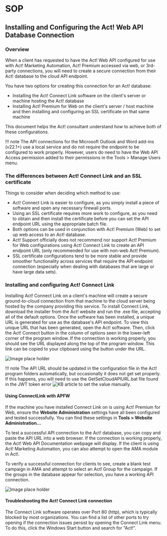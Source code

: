 # SOP

## Installing and Configuring the Act! Web API Database Connection

### Overview
When a client has requested to have the Act! Web API configured for use with Act! Marketing Automation, Act!
Premium accessed via web, or 3rd-party connections, you will need to create a secure connection from their Act! database to the cloud API endpoint.

You have two options for creating this connection for an Act! database:

* Installing the Act! Connect Link software on the client's server or machine hosting the Act! database
* Installing Act! Premium for Web on the client's server / host machine and then installing and configuring an SSL
certificate on that same machine

This document helps the Act! consultant understand how to achieve both of these configurations.

!!! note
        The API connections for the Microsoft Outlook and Word add-ins (v22.1+) use a local service and do not
        require the endpoint to be configured to work properly. However, users do need to have the Web API Access
        permission added to their permissions in the Tools > Manage Users menu.

### The differences between Act! Connect Link and an SSL certificate
Things to consider when deciding which method to use:

* Act! Connect Link is easier to configure, as you simply install a piece of software and open any necessary firewall
ports.
* Using an SSL certificate requires more work to configure, as you need to obtain and then install the certificate
before you can set the API endpoint URL using the appropriate batch file.
* Both options can be used in conjunction with Act! Premium (Web) to set up web access to an Act! database.
* Act! Support officially does not recommend nor support Act! Premium for Web configurations using Act! Connect
Link to create an API endpoint URL (only recommended for use with non-web Act! Premium).
* SSL certificate configurations tend to be more stable and provide smoother functionality across services that
require the API endpoint connection (especially when dealing with databases that are large or have large data sets).

### Installing and configuring Act! Connect Link
Installing Act! Connect Link on a client's machine will create a secure ground-to-cloud connection from that machine
to the cloud server being hosted by the company providing this service.
To install Connect Link, download the installer from the Act! website and run the .exe file, accepting all of the default
options.
Once the software has been installed, a unique URL is generated for use as the database's API endpoint.
To view this unique URL that has been generated, open the Act! software.
Then, click the Act! Connect button in the column of options seen in the lower-left corner of the program window.
If the connection is working properly, you should see the URL displayed along the top of the program window.
This link can be copied to your clipboard using the button under the URL.

![Image place holder]()

!!! note
        The API URL should be updated in the configuration file in the Act! program folders automatically,
        but occasionally it does not get set properly. If this happens, you will need to use the GetSetCloudAPIURL.bat file
        found in the JWT token error ![KB article](https://help.act.com/hc/en-us/articles/360024432273-Error-Invalid-JWT-Token-when-accessing-Act-Marketing-Automation) to set the value manually.

#### Using ConnectLink with APFW
If the machine you have installed Connect Link on is using Act! Premium for Web, ensure the **Website Administration** settings have all been configured and tested successfully. You can find these settings in **Tools > Website Administration...**

To test a successful API connection to the Act! database, you can copy and paste the API URL into a web browser. If the connection is working properly, the Act! Web API Documentation webpage will display. If the client is using Act! Marketing Automation, you can also attempt to open the AMA module in Act!.

To verify a successful connection for clients to see, create a blank test campaign in AMA and attempt to select an Act! Group for the campaign. If the groups in the database appear for selection, you have a working API connection.

![Image place holder]()

#### Troubleshooting the Act! Connect Link connection
The Connect Link software operates over Port 80 (http), which is typically blocked by most organizations.
You can find a list of other ports to try opening if the connection issues persist by opening the Connect Link menu.
To do this, click the Windows Start button and search for "Act!".